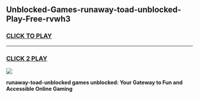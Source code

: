 
## Unblocked-Games-runaway-toad-unblocked-Play-Free-rvwh3
<h3>
<a href="https://premium76.site?title=runaway-toad-unblocked&ref=21A">CLICK TO PLAY</a></h3>
<hr>

<h3>
<a href="https://premium76.site?title=runaway-toad-unblocked&ref=21A">CLICK 2 PLAY</a>
  
</h3>

<a href="https://premium76.site?title=runaway-toad-unblocked&ref=21A"><img src="https://clearcache.store/games.png"></a>


**runaway-toad-unblocked games unblocked: Your Gateway to Fun and Accessible Online Gaming**

